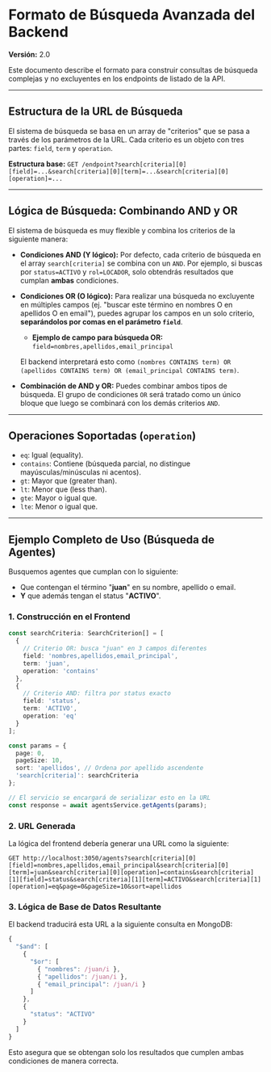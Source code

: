 # Formato de Búsqueda Avanzada del Backend

**Versión:** 2.0

Este documento describe el formato para construir consultas de búsqueda complejas y no excluyentes en los endpoints de listado de la API.

---

## Estructura de la URL de Búsqueda

El sistema de búsqueda se basa en un array de "criterios" que se pasa a través de los parámetros de la URL. Cada criterio es un objeto con tres partes: `field`, `term` y `operation`.

**Estructura base:**
`GET /endpoint?search[criteria][0][field]=...&search[criteria][0][term]=...&search[criteria][0][operation]=...`

---

## Lógica de Búsqueda: Combinando AND y OR

El sistema de búsqueda es muy flexible y combina los criterios de la siguiente manera:

-   **Condiciones AND (Y lógico):** Por defecto, cada criterio de búsqueda en el array `search[criteria]` se combina con un `AND`. Por ejemplo, si buscas por `status=ACTIVO` y `rol=LOCADOR`, solo obtendrás resultados que cumplan **ambas** condiciones.

-   **Condiciones OR (O lógico):** Para realizar una búsqueda no excluyente en múltiples campos (ej. "buscar este término en nombres O en apellidos O en email"), puedes agrupar los campos en un solo criterio, **separándolos por comas en el parámetro `field`**.

    -   **Ejemplo de campo para búsqueda OR:** `field=nombres,apellidos,email_principal`

    El backend interpretará esto como `(nombres CONTAINS term) OR (apellidos CONTAINS term) OR (email_principal CONTAINS term)`.

-   **Combinación de AND y OR:** Puedes combinar ambos tipos de búsqueda. El grupo de condiciones `OR` será tratado como un único bloque que luego se combinará con los demás criterios `AND`.

---

## Operaciones Soportadas (`operation`)

- `eq`: Igual (equality).
- `contains`: Contiene (búsqueda parcial, no distingue mayúsculas/minúsculas ni acentos).
- `gt`: Mayor que (greater than).
- `lt`: Menor que (less than).
- `gte`: Mayor o igual que.
- `lte`: Menor o igual que.

---

## Ejemplo Completo de Uso (Búsqueda de Agentes)

Busquemos agentes que cumplan con lo siguiente:
-   Que contengan el término "**juan**" en su nombre, apellido o email.
-   **Y** que además tengan el status "**ACTIVO**".

### 1. Construcción en el Frontend

```typescript
const searchCriteria: SearchCriterion[] = [
  {
    // Criterio OR: busca "juan" en 3 campos diferentes
    field: 'nombres,apellidos,email_principal',
    term: 'juan',
    operation: 'contains'
  },
  {
    // Criterio AND: filtra por status exacto
    field: 'status',
    term: 'ACTIVO',
    operation: 'eq'
  }
];

const params = {
  page: 0,
  pageSize: 10,
  sort: 'apellidos', // Ordena por apellido ascendente
  'search[criteria]': searchCriteria
};

// El servicio se encargará de serializar esto en la URL
const response = await agentsService.getAgents(params);
```

### 2. URL Generada

La lógica del frontend debería generar una URL como la siguiente:

```
GET http://localhost:3050/agents?search[criteria][0][field]=nombres,apellidos,email_principal&search[criteria][0][term]=juan&search[criteria][0][operation]=contains&search[criteria][1][field]=status&search[criteria][1][term]=ACTIVO&search[criteria][1][operation]=eq&page=0&pageSize=10&sort=apellidos
```

### 3. Lógica de Base de Datos Resultante

El backend traducirá esta URL a la siguiente consulta en MongoDB:

```javascript
{
  "$and": [
    {
      "$or": [
        { "nombres": /juan/i },
        { "apellidos": /juan/i },
        { "email_principal": /juan/i }
      ]
    },
    {
      "status": "ACTIVO"
    }
  ]
}
```

Esto asegura que se obtengan solo los resultados que cumplen ambas condiciones de manera correcta.